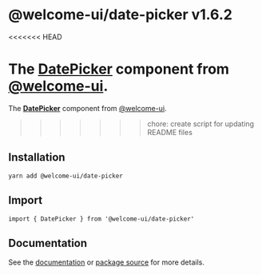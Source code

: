 # @welcome-ui/date-picker v1.6.2
<<<<<<< HEAD

The [DatePicker](http://welcome-ui.com/fields/date-picker) component from [@welcome-ui](http://welcome-ui.com).
=======
  
The **[DatePicker](http://welcome-ui.com/fields/date-picker)** component from [@welcome-ui](http://welcome-ui.com).
>>>>>>> chore: create script for updating README files

## Installation

    yarn add @welcome-ui/date-picker

## Import

    import { DatePicker } from '@welcome-ui/date-picker'

## Documentation

See the [documentation](http://welcome-ui.com/fields/date-picker) or [package source](https://github.com/WTTJ/welcome-ui/tree/v1.6.2/packages/DatePicker) for more details.
